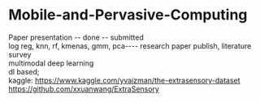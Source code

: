 # Mobile-and-Pervasive-Computing

Paper presentation -- done -- submitted<br/>
log reg, knn, rf, kmenas, gmm, pca---- research paper publish, literature survey<br/>
multimodal deep learning<br/>
dl based; <br/>
kaggle: https://www.kaggle.com/yvaizman/the-extrasensory-dataset <br/>
https://github.com/xxuanwang/ExtraSensory

